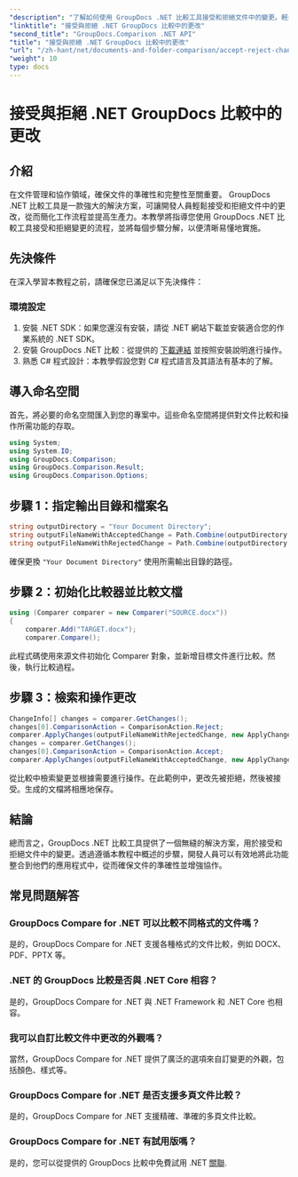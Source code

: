 ```yaml
---
"description": "了解如何使用 GroupDocs .NET 比較工具接受和拒絕文件中的變更。輕鬆簡化您的文件工作流程。"
"linktitle": "接受與拒絕 .NET GroupDocs 比較中的更改"
"second_title": "GroupDocs.Comparison .NET API"
"title": "接受與拒絕 .NET GroupDocs 比較中的更改"
"url": "/zh-hant/net/documents-and-folder-comparison/accept-reject-changes-dotnet/"
"weight": 10
type: docs
---
```

# 接受與拒絕 .NET GroupDocs 比較中的更改

## 介紹
在文件管理和協作領域，確保文件的準確性和完整性至關重要。 GroupDocs .NET 比較工具是一款強大的解決方案，可讓開發人員輕鬆接受和拒絕文件中的更改，從而簡化工作流程並提高生產力。本教學將指導您使用 GroupDocs .NET 比較工具接受和拒絕變更的流程，並將每個步驟分解，以便清晰易懂地實施。
## 先決條件
在深入學習本教程之前，請確保您已滿足以下先決條件：
### 環境設定
1. 安裝 .NET SDK：如果您還沒有安裝，請從 .NET 網站下載並安裝適合您的作業系統的 .NET SDK。
2. 安裝 GroupDocs .NET 比較：從提供的 [下載連結](https://releases.groupdocs.com/comparison/net/) 並按照安裝說明進行操作。
3. 熟悉 C# 程式設計：本教學假設您對 C# 程式語言及其語法有基本的了解。

## 導入命名空間
首先，將必要的命名空間匯入到您的專案中。這些命名空間將提供對文件比較和操作所需功能的存取。

```csharp
using System;
using System.IO;
using GroupDocs.Comparison;
using GroupDocs.Comparison.Result;
using GroupDocs.Comparison.Options;
```
## 步驟 1：指定輸出目錄和檔案名
```csharp
string outputDirectory = "Your Document Directory";
string outputFileNameWithAcceptedChange = Path.Combine(outputDirectory, "RESULT_WITH_ACCEPTED_CHANGE.docx");
string outputFileNameWithRejectedChange = Path.Combine(outputDirectory, "RESULT_WITH_REJECTED_CHANGE.docx");
```
確保更換 `"Your Document Directory"` 使用所需輸出目錄的路徑。
## 步驟 2：初始化比較器並比較文檔
```csharp
using (Comparer comparer = new Comparer("SOURCE.docx"))
{
    comparer.Add("TARGET.docx");
    comparer.Compare();
```
此程式碼使用來源文件初始化 Comparer 對象，並新增目標文件進行比較。然後，執行比較過程。
## 步驟 3：檢索和操作更改
```csharp
ChangeInfo[] changes = comparer.GetChanges();
changes[0].ComparisonAction = ComparisonAction.Reject;
comparer.ApplyChanges(outputFileNameWithRejectedChange, new ApplyChangeOptions { Changes = changes, SaveOriginalState = true });
changes = comparer.GetChanges();
changes[0].ComparisonAction = ComparisonAction.Accept;
comparer.ApplyChanges(outputFileNameWithAcceptedChange, new ApplyChangeOptions { Changes = changes });
```
從比較中檢索變更並根據需要進行操作。在此範例中，更改先被拒絕，然後被接受。生成的文檔將相應地保存。

## 結論
總而言之，GroupDocs .NET 比較工具提供了一個無縫的解決方案，用於接受和拒絕文件中的變更。透過遵循本教程中概述的步驟，開發人員可以有效地將此功能整合到他們的應用程式中，從而確保文件的準確性並增強協作。
## 常見問題解答
### GroupDocs Compare for .NET 可以比較不同格式的文件嗎？
是的，GroupDocs Compare for .NET 支援各種格式的文件比較，例如 DOCX、PDF、PPTX 等。
### .NET 的 GroupDocs 比較是否與 .NET Core 相容？
是的，GroupDocs Compare for .NET 與 .NET Framework 和 .NET Core 也相容。
### 我可以自訂比較文件中更改的外觀嗎？
當然，GroupDocs Compare for .NET 提供了廣泛的選項來自訂變更的外觀，包括顏色、樣式等。
### GroupDocs Compare for .NET 是否支援多頁文件比較？
是的，GroupDocs Compare for .NET 支援精確、準確的多頁文件比較。
### GroupDocs Compare for .NET 有試用版嗎？
是的，您可以從提供的 GroupDocs 比較中免費試用 .NET [關聯](https://releases。groupdocs.com/).